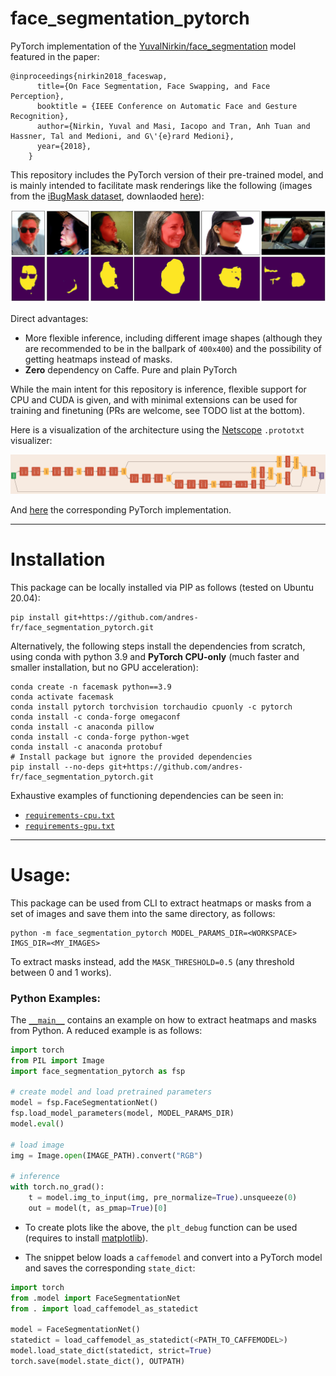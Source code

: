 # face_segmentation_pytorch


PyTorch implementation of the [YuvalNirkin/face_segmentation](https://github.com/YuvalNirkin/face_segmentation) model featured in the paper:

```
@inproceedings{nirkin2018_faceswap,
      title={On Face Segmentation, Face Swapping, and Face Perception},
      booktitle = {IEEE Conference on Automatic Face and Gesture Recognition},
      author={Nirkin, Yuval and Masi, Iacopo and Tran, Anh Tuan and Hassner, Tal and Medioni, and G\'{e}rard Medioni},
      year={2018},
    }
```

This repository includes the PyTorch version of their pre-trained model, and is mainly intended to facilitate mask renderings like the following (images from the [iBugMask dataset](https://ibug.doc.ic.ac.uk/resources/ibugmask/), downlaoded [here](https://github.com/hhj1897/face_parsing#ibugmask-dataset)):

![gallery](assets/gallery.jpg)


Direct advantages:
* More flexible inference, including different image shapes (although they are recommended to be in the ballpark of `400x400`) and the possibility of getting heatmaps instead of masks.
* **Zero** dependency on Caffe. Pure and plain PyTorch

While the main intent for this repository is inference, flexible support for CPU and CUDA is given, and with minimal extensions can be used for training and finetuning (PRs are welcome, see TODO list at the bottom).

Here is a visualization of the architecture using the [Netscope](https://ethereon.github.io/netscope/quickstart.html) `.prototxt` visualizer:

![network diagram](assets/net_diagram.png)

And [here](face_segmentation_pytorch/model.py) the corresponding PyTorch implementation.


-----------------------------------------------

# Installation

This package can be locally installed via PIP as follows (tested on Ubuntu 20.04):

```
pip install git+https://github.com/andres-fr/face_segmentation_pytorch.git
```

Alternatively, the following steps install the dependencies from scratch, using conda with python 3.9 and **PyTorch CPU-only** (much faster and smaller installation, but no GPU acceleration):

```
conda create -n facemask python==3.9
conda activate facemask
conda install pytorch torchvision torchaudio cpuonly -c pytorch
conda install -c conda-forge omegaconf
conda install -c anaconda pillow
conda install -c conda-forge python-wget
conda install -c anaconda protobuf
# Install package but ignore the provided dependencies
pip install --no-deps git+https://github.com/andres-fr/face_segmentation_pytorch.git
```

Exhaustive examples of functioning dependencies can be seen in:
* [`requirements-cpu.txt`](requirements-cpu.txt)
* [`requirements-gpu.txt`](requirements-gpu.txt)


-----------------------------------------------

# Usage:

This package can be used from CLI to extract heatmaps or masks from a set of images and save them into the same directory, as follows:

```
python -m face_segmentation_pytorch MODEL_PARAMS_DIR=<WORKSPACE> IMGS_DIR=<MY_IMAGES>
```

To extract masks instead, add the `MASK_THRESHOLD=0.5` (any threshold between 0 and 1 works).


### Python Examples:

The [`__main__`](face_segmentation_pytorch/__main__.py) contains an example on how to extract heatmaps and masks from Python. A reduced example is as follows:

```python
import torch
from PIL import Image
import face_segmentation_pytorch as fsp

# create model and load pretrained parameters
model = fsp.FaceSegmentationNet()
fsp.load_model_parameters(model, MODEL_PARAMS_DIR)
model.eval()

# load image
img = Image.open(IMAGE_PATH).convert("RGB")

# inference
with torch.no_grad():
    t = model.img_to_input(img, pre_normalize=True).unsqueeze(0)
    out = model(t, as_pmap=True)[0]
```


* To create plots like the above, the `plt_debug` function can be used (requires to install [matplotlib](https://matplotlib.org/)).

* The snippet below loads a `caffemodel` and convert into a PyTorch model and saves the corresponding `state_dict`:

```python
import torch
from .model import FaceSegmentationNet
from . import load_caffemodel_as_statedict

model = FaceSegmentationNet()
statedict = load_caffemodel_as_statedict(<PATH_TO_CAFFEMODEL>)
model.load_state_dict(statedict, strict=True)
torch.save(model.state_dict(), OUTPATH)
```






